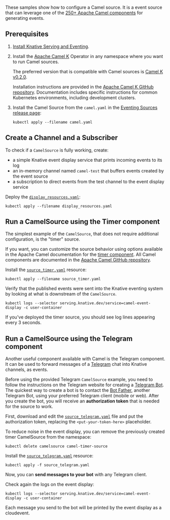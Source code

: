 These samples show how to configure a Camel source. It is a event source that
can leverage one of the
[250+ Apache Camel components](https://github.com/apache/camel/tree/master/components)
for generating events.

## Prerequisites

1. [Install Knative Serving and Eventing](../../../install).

1. Install the [Apache Camel K](https://github.com/apache/camel-k) Operator in
   any namespace where you want to run Camel sources.

   The preferred version that is compatible with Camel sources is
   [Camel K v0.2.0](https://github.com/apache/camel-k/releases/tag/0.2.0).

   Installation instructions are provided in the
   [Apache Camel K GitHub repository](https://github.com/apache/camel-k#installation).
   Documentation includes specific instructions for common Kubernetes
   environments, including development clusters.

1. Install the Camel Source from the `camel.yaml` in the
   [Eventing Sources release page](https://github.com/knative/eventing-contrib/releases):

   ```shell
   kubectl apply --filename camel.yaml
   ```

## Create a Channel and a Subscriber

To check if a `CamelSource` is fully working, create:

- a simple Knative event display service that prints incoming events to its log
- an in-memory channel named `camel-test` that buffers events created by the
  event source
- a subscription to direct events from the test channel to the event display
  service

Deploy the [`display_resources.yaml`](./display_resources.yaml):

```shell
kubectl apply --filename display_resources.yaml
```

## Run a CamelSource using the Timer component

The simplest example of the `CamelSource`, that does not require additional
configuration, is the "timer" source.

If you want, you can customize the source behavior using options available in
the Apache Camel documentation for the
[timer component](https://github.com/apache/camel/blob/master/components/camel-timer/src/main/docs/timer-component.adoc).
All Camel components are documented in the
[Apache Camel GitHub repository](https://github.com/apache/camel/tree/master/components).

Install the [`source_timer.yaml`](source_timer.yaml) resource:

```shell
kubectl apply --filename source_timer.yaml
```

Verify that the published events were sent into the Knative eventing
system by looking at what is downstream of the `CamelSource`.

```shell
kubectl logs --selector serving.knative.dev/service=camel-event-display -c user-container
```

If you've deployed the timer source, you should see log lines appearing every 3
seconds.

## Run a CamelSource using the Telegram component

Another useful component available with Camel is the Telegram component. It can
be used to forward messages of a [Telegram](https://telegram.org/) chat into
Knative channels, as events.

Before using the provided Telegram `CamelSource` example, you need to follow the
instructions on the Telegram website for creating a
[Telegram Bot](https://core.telegram.org/bots). The quickest way to create a bot
is to contact the [Bot Father](https://telegram.me/botfather), another Telegram
Bot, using your preferred Telegram client (mobile or web). After you create the
bot, you will receive an **authorization token** that is needed for the source to
work.

First, download and edit the [`source_telegram.yaml`](source_telegram.yaml) file
and put the authorization token, replacing the `<put-your-token-here>`
placeholder.

To reduce noise in the event display, you can remove the previously created
timer CamelSource from the namespace:

```shell
kubectl delete camelsource camel-timer-source
```

Install the [`source_telegram.yaml`](source_telegram.yaml) resource:

```shell
kubectl apply -f source_telegram.yaml
```

Now, you can **send messages to your bot** with any Telegram client.

Check again the logs on the event display:

```shell
kubectl logs --selector serving.knative.dev/service=camel-event-display -c user-container
```

Each message you send to the bot will be printed by the event display as a
cloudevent.
